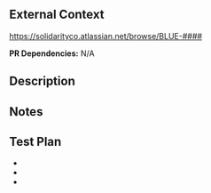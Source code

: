 ## External Context

https://solidarityco.atlassian.net/browse/BLUE-####

**PR Dependencies:** N/A

## Description

## Notes

## Test Plan

*
*
*
